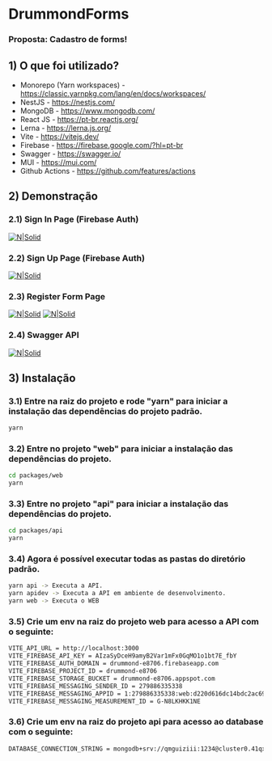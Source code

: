 # DrummondForms

### Proposta: Cadastro de forms!

## 1) O que foi utilizado?

- Monorepo (Yarn workspaces) - https://classic.yarnpkg.com/lang/en/docs/workspaces/
- NestJS - https://nestjs.com/
- MongoDB - https://www.mongodb.com/
- React JS - https://pt-br.reactjs.org/
- Lerna - https://lerna.js.org/
- Vite - https://vitejs.dev/
- Firebase - https://firebase.google.com/?hl=pt-br
- Swagger - https://swagger.io/
- MUI - https://mui.com/
- Github Actions - https://github.com/features/actions

## 2) Demonstração

### 2.1) Sign In Page (Firebase Auth)

[![N|Solid](https://i.imgur.com/sI615as.jpg)](https://nodesource.com/products/nsolid)

### 2.2) Sign Up Page (Firebase Auth)

[![N|Solid](https://i.imgur.com/tRIRJcH.jpg)](https://nodesource.com/products/nsolid)

### 2.3) Register Form Page 

[![N|Solid](https://i.imgur.com/8D9wCmQ.jpg)](https://nodesource.com/products/nsolid)
[![N|Solid](https://i.imgur.com/ldzoRRc.jpg)](https://nodesource.com/products/nsolid)

### 2.4) Swagger API

[![N|Solid](https://i.imgur.com/XlObMPA.jpg)](https://nodesource.com/products/nsolid)

## 3) Instalação 

### 3.1) Entre na raiz do projeto e rode "yarn" para iniciar a instalação das dependências do projeto padrão.

```sh
yarn
```

### 3.2) Entre no projeto "web" para iniciar a instalação das dependências do projeto.

```sh
cd packages/web
yarn
```

### 3.3) Entre no projeto "api" para iniciar a instalação das dependências do projeto.

```sh
cd packages/api
yarn
```

### 3.4) Agora é possível executar todas as pastas do diretório padrão.

```sh
yarn api -> Executa a API.
yarn apidev -> Executa a API em ambiente de desenvolvimento.
yarn web -> Executa o WEB
```

### 3.5) Crie um env na raiz do projeto web para acesso a API com o seguinte:

```sh
VITE_API_URL = http://localhost:3000
VITE_FIREBASE_API_KEY = AIzaSyDceH9amyB2Var1mFx0GqMO1o1bt7E_fbY
VITE_FIREBASE_AUTH_DOMAIN = drummond-e8706.firebaseapp.com
VITE_FIREBASE_PROJECT_ID = drummond-e8706
VITE_FIREBASE_STORAGE_BUCKET = drummond-e8706.appspot.com
VITE_FIREBASE_MESSAGING_SENDER_ID = 279886335338
VITE_FIREBASE_MESSAGING_APPID = 1:279886335338:web:d220d616dc14bdc2ac6913
VITE_FIREBASE_MESSAGING_MEASUREMENT_ID = G-N8LKHKK1NE
```

### 3.6) Crie um env na raiz do projeto api para acesso ao database com o seguinte:

```sh
DATABASE_CONNECTION_STRING = mongodb+srv://qmguiziii:1234@cluster0.41qxb82.mongodb.net/test
```
